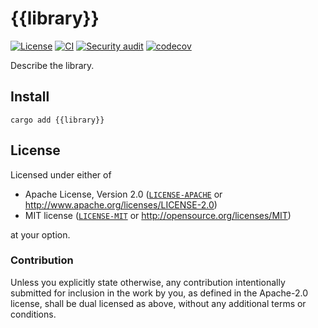 # {{library}}

[![License](https://img.shields.io/badge/License-MIT%20%26%20Apache%202.0-blue)](#license)
[![CI](https://github.com/neoncitylights/rust/actions/workflows/main.yml/badge.svg)](https://github.com/neoncitylights/rust/actions/workflows/main.yml)
[![Security audit](https://github.com/neoncitylights/rust/actions/workflows/security-audit.yml/badge.svg)](https://github.com/neoncitylights/rust/actions/workflows/security-audit.yml)
[![codecov](https://codecov.io/gh/neoncitylights/rust/branch/main/graph/badge.svg?token=6ZSIWAQTHU)](https://codecov.io/gh/neoncitylights/rust)

Describe the library.

## Install

```shell
cargo add {{library}}
```

## License

Licensed under either of

- Apache License, Version 2.0 ([`LICENSE-APACHE`](LICENSE-APACHE) or <http://www.apache.org/licenses/LICENSE-2.0>)
- MIT license ([`LICENSE-MIT`](LICENSE-MIT) or <http://opensource.org/licenses/MIT>)

at your option.

### Contribution

Unless you explicitly state otherwise, any contribution intentionally submitted for inclusion in the work by you, as defined in the Apache-2.0 license, shall be dual licensed as above, without any additional terms or conditions.
